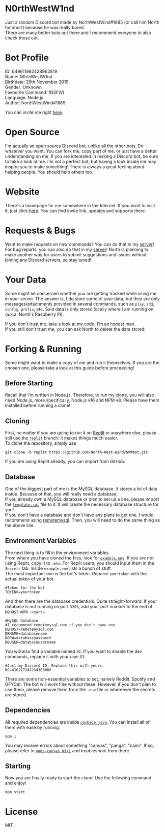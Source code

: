 # N0rthWestW1nd

Just a random Discord bot made by NorthWestWind#1885 (or call him North for short) because he was really bored.\
There are many better bots out there and I recommend everyone to also check those out.

# Bot Profile
ID: 649611982428962819\
Name: N0rthWestW1nd\
Birthdate: 29th November 2019\
Gender: Unknown\
Favourite Command: (NSFW)\
Language: Node.js\
Author: NorthWestWind#1885

You can invite me right [here](https://maglit.me/sukthable).

# Open Source
I'm actually an open source Discord bot, unlike all the other bots. Do whatever you want. You can fork me, copy part of me, or just have a better understanding on me. If you are interested in making a Discord bot, be sure to take a look at me. I'm not a perfect bot, but having a look inside me may inspire you to make something! There is always a great feeling about helping people. You should help others too.

# Website
There's a homepage for me somewhere in the Internet. If you want to visit it, just click [here](https://northwestwind.ml/n0rthwestw1nd). You can find invite link, updates and supports there.

# Requests & Bugs
Want to make requests on new commands? You can do that in my [server](https://discord.gg/n67DUfQ)! For bug reports, you can also do that in my [server](https://discord.gg/n67DUfQ)! North is planning to make another way for users to submit suggestions and issues without joining any Discord servers, so stay tuned!

# Your Data
Some might be concerned whether you are getting tracked while using me in your server. The answer is, I do store some of your data, but they are only messages/attachments provided in several commands, such as `play`, `add`, `config`, `prefix`, etc. Said data is only stored locally where I am running on (a.k.a. North's Raspberry Pi).

If you don't trust me, take a look at my code. I'm an honest man.  
If you still don't trust me, you can ask North to delete the data stored.

# Forking & Running
Some might want to make a copy of me and run it themselves. If you are the chosen one, please take a look at this guide before proceeding!

## Before Starting
Recall that I'm written in Node.js. Therefore, to run my clone, you will also need Node.js, more specifically, Node.js v16 and NPM v8. Please have them installed before running a clone!

## Cloning
First, no matter if you are going to run it on [ReplIt](https://replit.com) or anywhere else, please still use the [`replit`](https://github.com/North-West-Wind/NWWbot/tree/replit) branch. It makes things much easier.  
To clone the repository, simply use
```
git clone -b replit https://github.com/North-West-Wind/NWWbot.git
```
If you are using ReplIt already, you can import from GitHub.

## Database
One of the biggest part of me is the MySQL database. It stores a lot of data inside. Because of that, you will really need a database.  
If you already own a MySQL database or plan to set up a one, please import the [`template.sql`](https://github.com/North-West-Wind/NWWbot/blob/replit/template.sql) file to it. It will create the necessary database structure for you!  
If you don't have a database and don't have any plans to get one, I would recommend using [remotemysql](https://remotemysql.com). Then, you will need to do the same thing as the above line.

## Environment Variables
The next thing is to fill in the environment variables.  
From where you have cloned the files, look for [`example.env`](https://github.com/North-West-Wind/NWWbot/blob/replit/example.env). If you are not using ReplIt, copy it to `.env`. For ReplIt users, you should input them in the `Secrets` tab. Inside `example.env` lists a bunch of stuff.  
The most important one is the bot's token. Repalce `yourtoken` with the actual token of your bot.
```
#Token for the bot
TOKEN0=yourtoken
```
And then there are the database credentials. Quite straight-forward. If your database is not running on port `3306`, add your port number to the end of `DBHOST` with `:<port>`.
```
#MySQL Database
#I recommend remotemysql.com if you don't have one
DBHOST=remotemysql.com
DBNAME=databasename
DBPW=databasepassword
DBUSER=databaseusername
```
You will also find a variable named `DC`. If you want to enable the dev commands, replace it with your user ID.
```
#Just my Discord ID. Replace this with yours.
DC=416227242264363008
```
There are some non-essential variables to set, namely Reddit, Spotify and GFYCat. The bot will work fine without these. However, if you don't plan to use them, please remove them from the `.env` file or whereever the secrets are stored.

## Dependencies
All required dependencies are inside [`package.json`](https://github.com/North-West-Wind/NWWbot/blob/replit/package.json). You can install all of them with ease by running:
```
npm i
```
You may receive errors about something "canvas", "panga", "cairo". If so, please refer to [`node-canvas Wiki`](https://github.com/Automattic/node-canvas/wiki) and troubleshoot from there.

## Starting
Now you are finally ready to start the clone! Use the following command and enjoy!
```
npm start
```

# License
MIT
